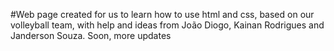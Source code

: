 #Web page created for us to learn how to use html and css, based on our volleyball team, with help and ideas from João Diogo, Kainan Rodrigues and Janderson Souza.
Soon, more updates
